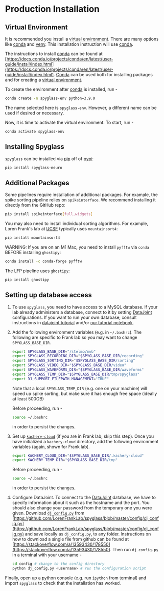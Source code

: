 # Production Installation

## Virtual Environment

It is recommended you install a [virtual
environment](https://en.wikipedia.org/wiki/Virtual_environment_software). There
are many options like
[conda](https://docs.conda.io/projects/conda/en/latest/user-guide/tasks/manage-environments.html)
and [venv](https://docs.python.org/3/library/venv.html). This installation
instruction will use
[conda](https://docs.conda.io/projects/conda/en/latest/user-guide/tasks/manage-environments.html).

The instructions to install
[conda](https://docs.conda.io/projects/conda/en/latest/user-guide/tasks/manage-environments.html)
can be found at
[https://docs.conda.io/projects/conda/en/latest/user-guide/install/index.html](https://docs.conda.io/projects/conda/en/latest/user-guide/install/index.html).
[Conda](https://docs.conda.io/projects/conda/en/latest/user-guide/tasks/manage-environments.html)
can be used both for installing packages and for creating a
[virtual environment](https://towardsdatascience.com/introduction-to-conda-virtual-environments-eaea4ac84e28).

To create the environment after
[conda](https://docs.conda.io/projects/conda/en/latest/user-guide/tasks/manage-environments.html)
is installed, run -

```bash
conda create -n spyglass-env python=3.9.0
```

The name selected here is `spyglass-env`. However, a different name can be used
if desired or necessary.

Now, it is time to activate the virtual environment. To start, run -

```bash
conda activate spyglass-env
```

## Installing Spyglass

`spyglass` can be installed via
[pip](<https://en.wikipedia.org/wiki/Pip_(package_manager)>) off of
[pypi](https://pypi.org/project/spyglass-neuro/):

```bash
pip install spyglass-neuro
```

## Additional Packages

Some pipelines require installation of additional packages. For example, the
spike sorting pipeline relies on `spikeinterface`. We recommend installing it
directly from the GitHub repo:

```bash
pip install spikeinterface[full,widgets]
```

You may also need to install individual sorting algorithms. For example, Loren
Frank's lab at [UCSF](https://www.ucsf.edu/) typically uses `mountainsort4`:

```bash
pip install mountainsort4
```

WARNING: If you are on an M1 Mac, you need to install `pyfftw` via `conda`
BEFORE installing `ghostipy`:

```bash
conda install -c conda-forge pyfftw
```

The LFP pipeline uses `ghostipy`:

```bash
pip install ghostipy
```

## Setting up database access

1. To use `spyglass`, you need to have access to a MySQL database. If your lab
   already administers a database, connect to it by setting
   [DataJoint](https://www.datajoint.org/) configurations. If you want to run
   your own database, consult instructions in
   [datajoint tutorial](https://tutorials.datajoint.org/setting-up/get-database.html)
   and/or [our tutorial notebook](../notebooks/docker_mysql_tutorial.ipynb).

2. Add the following environment variables (e.g. in `~/.bashrc`). The following
   are specific to Frank lab so you may want to change `SPYGLASS_BASE_DIR`.

   ```bash
   export SPYGLASS_BASE_DIR="/stelmo/nwb"
   export SPYGLASS_RECORDING_DIR="$SPYGLASS_BASE_DIR/recording"
   export SPYGLASS_SORTING_DIR="$SPYGLASS_BASE_DIR/sorting"
   export SPYGLASS_VIDEO_DIR="$SPYGLASS_BASE_DIR/video"
   export SPYGLASS_WAVEFORMS_DIR="$SPYGLASS_BASE_DIR/waveforms"
   export SPYGLASS_TEMP_DIR="$SPYGLASS_BASE_DIR/tmp/spyglass"
   export DJ_SUPPORT_FILEPATH_MANAGEMENT="TRUE"
   ```

   Note that a local `SPYGLASS_TEMP_DIR` (e.g. one on your machine) will speed
   up spike sorting, but make sure it has enough free space (ideally at least
   500GB)

   Before proceeding, run -

   ```bash
   source ~/.bashrc
   ```

   in order to persist the changes.

3. Set up [`kachery-cloud`](https://github.com/flatironinstitute/kachery-cloud)
   (if you are in Frank lab, skip this step). Once you have initialized a
   `kachery-cloud` directory, add the following environment variables (again,
   shown for Frank lab).

   ```bash
   export KACHERY_CLOUD_DIR="$SPYGLASS_BASE_DIR/.kachery-cloud"
   export KACHERY_TEMP_DIR="$SPYGLASS_BASE_DIR/tmp"
   ```

   Before proceeding, run -

   ```bash
   source ~/.bashrc
   ```

   in order to persist the changes.

4. Configure DataJoint. To connect to the
   [DataJoint](https://www.datajoint.org/) database, we have to specify
   information about it such as the hostname and the port. You should also
   change your password from the temporary one you were given. Download
   [`dj_config.py`](https://github.com/LorenFrankLab/spyglass/blob/master/config/dj_config.py)
   from
   [https://github.com/LorenFrankLab/spyglass/blob/master/config/dj_config.py](https://github.com/LorenFrankLab/spyglass/blob/master/config/dj_config.py)
   and save locally as `dj_config.py`, to any folder. Instructions on how to
   download a single file from github can be found at
   [https://stackoverflow.com/a/13593430/178550](https://stackoverflow.com/a/13593430/178550).
   Then run `dj_config.py` in a terminal with your username -

   ```bash
   cd config # change to the config directory
   python dj_config.py <username> # run the configuration script
   ```

Finally, open up a python console (e.g. run `ipython` from terminal) and import
`spyglass` to check that the installation has worked.
